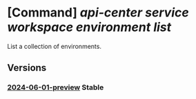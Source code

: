 # [Command] _api-center service workspace environment list_

List a collection of environments.

## Versions

### [2024-06-01-preview](/Resources/mgmt-plane/L3N1YnNjcmlwdGlvbnMve30vcmVzb3VyY2Vncm91cHMve30vcHJvdmlkZXJzL21pY3Jvc29mdC5hcGljZW50ZXIvc2VydmljZXMve30vd29ya3NwYWNlcy97fS9lbnZpcm9ubWVudHM=/2024-06-01-preview.xml) **Stable**

<!-- mgmt-plane /subscriptions/{}/resourcegroups/{}/providers/microsoft.apicenter/services/{}/workspaces/{}/environments 2024-06-01-preview -->
